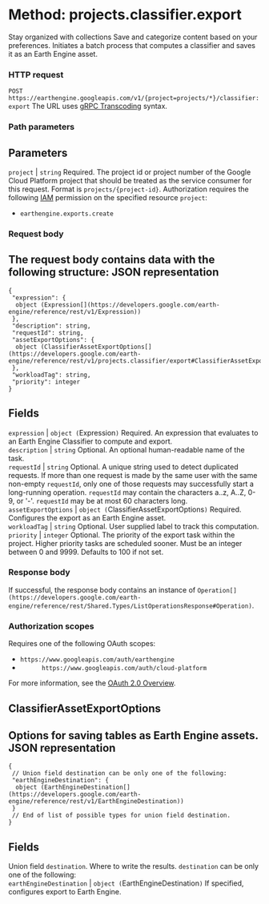  
#  Method: projects.classifier.export 
Stay organized with collections  Save and categorize content based on your preferences. 
Initiates a batch process that computes a classifier and saves it as an Earth Engine asset.
### HTTP request
`POST https://earthengine.googleapis.com/v1/{project=projects/*}/classifier:export`
The URL uses [gRPC Transcoding](https://google.aip.dev/127) syntax.
### Path parameters
Parameters  
---  
`project` |  `string` Required. The project id or project number of the Google Cloud Platform project that should be treated as the service consumer for this request. Format is `projects/{project-id}`. Authorization requires the following [IAM](https://cloud.google.com/iam/docs/) permission on the specified resource `project`:
  * `earthengine.exports.create`

  
### Request body
The request body contains data with the following structure:
JSON representation  
---  
```
{
 "expression": {
  object (Expression[](https://developers.google.com/earth-engine/reference/rest/v1/Expression))
 },
 "description": string,
 "requestId": string,
 "assetExportOptions": {
  object (ClassifierAssetExportOptions[](https://developers.google.com/earth-engine/reference/rest/v1/projects.classifier/export#ClassifierAssetExportOptions))
 },
 "workloadTag": string,
 "priority": integer
}
```
  
Fields  
---  
`expression` |  `object (`Expression[](https://developers.google.com/earth-engine/reference/rest/v1/Expression)`)` Required. An expression that evaluates to an Earth Engine Classifier to compute and export.  
`description` |  `string` Optional. An optional human-readable name of the task.  
`requestId` |  `string` Optional. A unique string used to detect duplicated requests. If more than one request is made by the same user with the same non-empty `requestId`, only one of those requests may successfully start a long-running operation. `requestId` may contain the characters a..z, A..Z, 0-9, or '-'. `requestId` may be at most 60 characters long.  
`assetExportOptions` |  `object (`ClassifierAssetExportOptions[](https://developers.google.com/earth-engine/reference/rest/v1/projects.classifier/export#ClassifierAssetExportOptions)`)` Required. Configures the export as an Earth Engine asset.  
`workloadTag` |  `string` Optional. User supplied label to track this computation.  
`priority` |  `integer` Optional. The priority of the export task within the project. Higher priority tasks are scheduled sooner. Must be an integer between 0 and 9999. Defaults to 100 if not set.  
### Response body
If successful, the response body contains an instance of `Operation[](https://developers.google.com/earth-engine/reference/rest/Shared.Types/ListOperationsResponse#Operation)`.
### Authorization scopes
Requires one of the following OAuth scopes:
  * `https://www.googleapis.com/auth/earthengine`
  * `      https://www.googleapis.com/auth/cloud-platform`


For more information, see the [OAuth 2.0 Overview](https://developers.google.com/identity/protocols/OAuth2).
## ClassifierAssetExportOptions
Options for saving tables as Earth Engine assets.
JSON representation  
---  
```
{
 // Union field destination can be only one of the following:
 "earthEngineDestination": {
  object (EarthEngineDestination[](https://developers.google.com/earth-engine/reference/rest/v1/EarthEngineDestination))
 }
 // End of list of possible types for union field destination.
}
```
  
Fields  
---  
Union field `destination`. Where to write the results. `destination` can be only one of the following:  
`earthEngineDestination` |  `object (`EarthEngineDestination[](https://developers.google.com/earth-engine/reference/rest/v1/EarthEngineDestination)`)` If specified, configures export to Earth Engine.  
